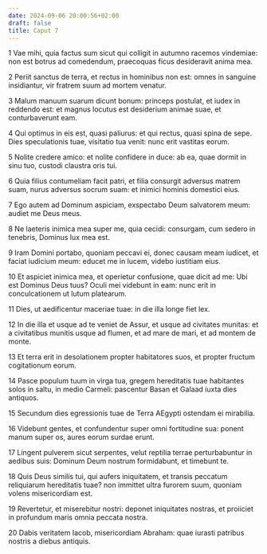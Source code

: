 ```yaml
---
date: 2024-09-06 20:00:56+02:00
draft: false
title: Caput 7
---
```





1 Vae mihi, quia factus sum sicut qui colligit in autumno racemos vindemiae: non est botrus ad comedendum, praecoquas ficus desideravit anima mea.

2 Periit sanctus de terra, et rectus in hominibus non est: omnes in sanguine insidiantur, vir fratrem suum ad mortem venatur.

3 Malum manuum suarum dicunt bonum: princeps postulat, et iudex in reddendo est: et magnus locutus est desiderium animae suae, et conturbaverunt eam.

4 Qui optimus in eis est, quasi paliurus: et qui rectus, quasi spina de sepe. Dies speculationis tuae, visitatio tua venit: nunc erit vastitas eorum.

5 Nolite credere amico: et nolite confidere in duce: ab ea, quae dormit in sinu tuo, custodi claustra oris tui.

6 Quia filius contumeliam facit patri, et filia consurgit adversus matrem suam, nurus adversus socrum suam: et inimici hominis domestici eius.

7 Ego autem ad Dominum aspiciam, exspectabo Deum salvatorem meum: audiet me Deus meus.

8 Ne laeteris inimica mea super me, quia cecidi: consurgam, cum sedero in tenebris, Dominus lux mea est.

9 Iram Domini portabo, quoniam peccavi ei, donec causam meam iudicet, et faciat iudicium meum: educet me in lucem, videbo iustitiam eius.

10 Et aspiciet inimica mea, et operietur confusione, quae dicit ad me: Ubi est Dominus Deus tuus? Oculi mei videbunt in eam: nunc erit in conculcationem ut lutum platearum.

11 Dies, ut aedificentur maceriae tuae: in die illa longe fiet lex.

12 In die illa et usque ad te veniet de Assur, et usque ad civitates munitas: et a civitatibus munitis usque ad flumen, et ad mare de mari, et ad montem de monte.

13 Et terra erit in desolationem propter habitatores suos, et propter fructum cogitationum eorum.

14 Pasce populum tuum in virga tua, gregem hereditatis tuae habitantes solos in saltu, in medio Carmeli: pascentur Basan et Galaad iuxta dies antiquos.

15 Secundum dies egressionis tuae de Terra AEgypti ostendam ei mirabilia.

16 Videbunt gentes, et confundentur super omni fortitudine sua: ponent manum super os, aures eorum surdae erunt.

17 Lingent pulverem sicut serpentes, velut reptilia terrae perturbabuntur in aedibus suis: Dominum Deum nostrum formidabunt, et timebunt te.

18 Quis Deus similis tui, qui aufers iniquitatem, et transis peccatum reliquiarum hereditatis tuae? non immittet ultra furorem suum, quoniam volens misericordiam est.

19 Revertetur, et miserebitur nostri: deponet iniquitates nostras, et proiiciet in profundum maris omnia peccata nostra.

20 Dabis veritatem Iacob, misericordiam Abraham: quae iurasti patribus nostris a diebus antiquis.

